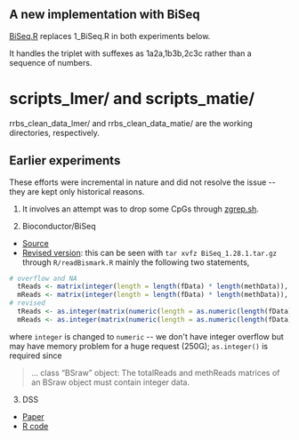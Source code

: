 ## A new implementation with BiSeq

[BiSeq.R](BiSeq.R) replaces 1_BiSeq.R in both experiments below.

It handles the triplet with suffexes as 1a2a,1b3b,2c3c rather than a sequence of numbers.

# scripts_lmer/ and scripts_matie/

rrbs_clean_data_lmer/ and rrbs_clean_data_matie/ are the working directories, respectively.

## Earlier experiments

These efforts were incremental in nature and did not resolve the issue -- they are kept only historical reasons.

1. It involves an attempt was to drop some CpGs through [zgrep.sh](zgrep.sh).

2. Bioconductor/BiSeq

* [Source](https://www.bioconductor.org/packages/release/bioc/src/contrib/BiSeq_1.28.0.tar.gz)
* [Revised version](BiSeq_1.28.1.tar.gz): this can be seen with `tar xvfz BiSeq_1.28.1.tar.gz` through `R/readBismark.R` mainly the following two statements,
```r
# overflow and NA
  tReads <- matrix(integer(length = length(fData) * length(methData)), nrow=length(fData))
  mReads <- matrix(integer(length = length(fData) * length(methData)), nrow=length(fData))
# revised
  tReads <- as.integer(matrix(numeric(length = as.numeric(length(fData)) * as.numeric(length(methData))), nrow=length(fData)))
  mReads <- as.integer(matrix(numeric(length = as.numeric(length(fData)) * as.numeric(length(methData))), nrow=length(fData)))
```
where `integer` is changed to `numeric` -- we don't have integer overflow but may have memory problem for a huge request (250G); `as.integer()` is required since

> ... class “BSraw” object: The totalReads and methReads matrices of an BSraw object must contain integer data.

3. DSS

* [Paper](https://doi.org/10.1007/s40484-019-0183-8)
* [R code](https://static-content.springer.com/esm/art%3A10.1007%2Fs40484-019-0183-8/MediaObjects/40484_2019_183_MOESM2_ESM.zip)
